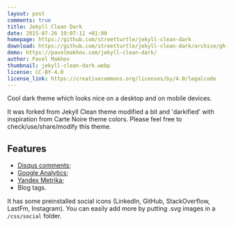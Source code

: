 ```yaml
---
layout: post
comments: true
title: Jekyll Clean Dark
date: 2015-07-26 19:07:11 +01:00
homepage: https://github.com/streetturtle/jekyll-clean-dark
download: https://github.com/streetturtle/jekyll-clean-dark/archive/gh-pages.zip
demo: https://pavelmakhov.com/jekyll-clean-dark/
author: Pavel Makhov
thumbnail: jekyll-clean-dark.webp
license: CC-BY-4.0
license_link: https://creativecommons.org/licenses/by/4.0/legalcode
---
```


Cool dark theme which looks nice on a desktop and on mobile devices.

It was forked from Jekyll Clean theme modified a bit and 'darkified' with inspiration from Carte Noire theme colors. Please feel free to check/use/share/modify this theme.

## Features

* [Disqus comments](https://disqus.com);
* [Google Analytics](https://www.google.com/analytics/);
* [Yandex Metrika](https://metrica.yandex.com);
* Blog tags.

It has some preinstalled social icons (LinkedIn, GitHub, StackOverflow, LastFm, Instagram). You can easily add more by putting .svg images in a `/css/social` folder.
